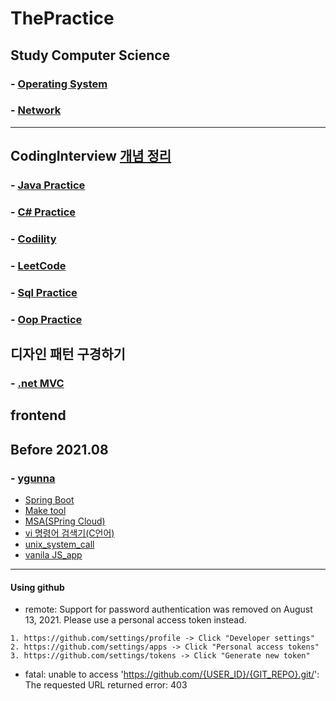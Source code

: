 # ThePractice
## Study Computer Science
### - [Operating System](https://github.com/dev7gy/ThePractice/tree/main/BookSummary/OperatingSystem)
### - [Network](https://github.com/dev7gy/ThePractice/tree/main/BookSummary/Network)
---
## CodingInterview [개념 정리](https://github.com/dev7gy/ThePractice/tree/main/codingInterview)
### - [Java Practice](https://github.com/dev7gy/ThePractice/tree/main/codingInterview/AlgorithmJava)
### - [C# Practice](https://github.com/dev7gy/ThePractice/tree/main/codingInterview/HelloCodingAlgorithm)
### - [Codility](https://github.com/dev7gy/ThePractice/tree/main/codingInterview/codility)
### - [LeetCode](https://github.com/dev7gy/ThePractice/tree/main/codingInterview/leetcode)
### - [Sql Practice](https://github.com/dev7gy/ThePractice/tree/main/SqlPractice)
### - [Oop Practice](https://github.com/dev7gy/ThePractice/tree/main/OopPractice)

## 디자인 패턴 구경하기
### - [.net MVC](https://github.com/dev7gy/ThePractice/tree/main/WebApplication1)

## frontend
## Before 2021.08
### - [ygunna](https://github.com/dev7gy/ThePractice/tree/main/ygunna)
- [Spring Boot](https://github.com/dev7gy/ThePractice/tree/main/ygunna/springBootStudy)
- [Make tool](https://github.com/dev7gy/ThePractice/tree/main/ygunna/studyAll/make)
- [MSA(SPring Cloud)](https://github.com/dev7gy/ThePractice/tree/main/ygunna/studyAll/msa)
- [vi 명령어 검색기(C언어)](https://github.com/dev7gy/ThePractice/tree/main/ygunna/studyAll/prj/vi_cmd_srch)
- [unix_system_call](https://github.com/dev7gy/ThePractice/tree/main/ygunna/studyAll/unix_system/ch01_unixSystemBasic)
- [vanila JS_app](https://github.com/dev7gy/ThePractice/tree/main/ygunna/studyAll/web)
---
#### Using github
- remote: Support for password authentication was removed on August 13, 2021. Please use a personal access token instead.

```
1. https://github.com/settings/profile -> Click "Developer settings"
2. https://github.com/settings/apps -> Click "Personal access tokens"
3. https://github.com/settings/tokens -> Click "Generate new token"
```

- fatal: unable to access 'https://github.com/{USER_ID}/{GIT_REPO}.git/': The requested URL returned error: 403
```
```
